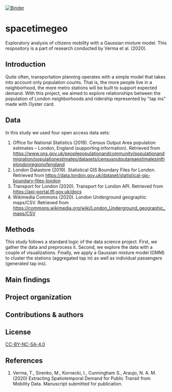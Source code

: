 [![Binder](https://mybinder.org/badge_logo.svg)](https://mybinder.org/v2/gh/mikhailsirenko/spacetimegeo/master)

spacetimegeo
==============================

Exploratory analysis of citizens mobility with a Gaussian mixture model. This respository is a part of research conducted by Verma et al. (2020).

Introduction
------------

Quite often, transportation planning operates with a simple model that takes into account only population counts. That is, the more people live in a neighborhood, the more metro stations will be built to support expected demand. With this project, we aimed to explore relationships between the population of London neighborhoods and ridership represented by "tap ins" made with Oyster card. 

Data
------------
In this study we used four open access data sets:

1. Office for National Statistics (2019). Census Output Area population estimates – London, England (supporting information). Retrieved from https://www.ons.gov.uk/peoplepopulationandcommunity/populationandmigration/populationestimates/datasets/censusoutputareaestimatesinthelondonregionofengland
2. London Datastore (2019). Statistical GIS Boundary Files for London. Retrieved from https://data.london.gov.uk/dataset/statistical-gis-boundary-files-london
3. Transport for London (2020). Transport for London API. Retrieved from https://api-portal.tfl.gov.uk/docs
4. Wikimedia Commons (2020). London Underground geographic maps/CSV. Retrieved from https://commons.wikimedia.org/wiki/London_Underground_geographic_maps/CSV

Methods
------------
This study follows a standard logic of the data science project. First, we gather the data and preprocess it. Second, we explore the data with a couple of visualizations. Finally, we apply a Gaussian mixture model (GMM) to cluster the stations (aggregated tap in) as well as individual passengers (generated tap ins).

Main findings
------------

Project organization
------------

Contributions & authors
------------

License
------------
[CC-BY-NC-SA-4.0](https://creativecommons.org/licenses/by-nc-sa/4.0/)

References
------------
1. Verma, T., Sirenko, M., Kornecki, I., Cunningham S., Araujo, N. A. M. (2020) Extracting Spatiotemporal Demand for Public Transit from Mobility Data. Manuscript submitted for publication.